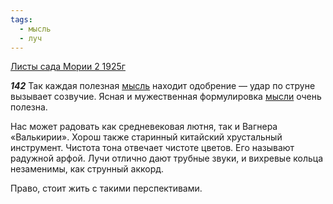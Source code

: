```yaml
---
tags:
  - мысль
  - луч
---
```


[Листы сада Мории 2 1925г](/agni/1925)

___142___
Так каждая полезная [мысль](/tag/#мысль) находит одобрение — удар по струне вызывает созвучие. Ясная и мужественная формулировка [мысли](/tag/#мысль) очень полезна.   

Нас может радовать как средневековая лютня, так и Вагнера «Валькирии». Хорош также старинный китайский хрустальный инструмент. Чистота тона отвечает чистоте цветов. Его называют радужной арфой. Лучи отлично дают трубные звуки, и вихревые кольца незаменимы, как струнный аккорд.   

Право, стоит жить с такими перспективами.   

